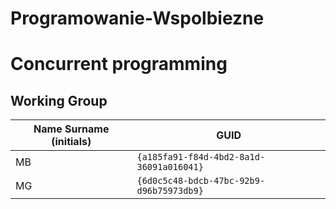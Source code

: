 # Programowanie-Wspolbiezne
# Concurrent programming

## Working Group

| Name Surname (initials) | GUID                                     |
| ----------------------- | ---------------------------------------- |
| MB                      | `{a185fa91-f84d-4bd2-8a1d-36091a016041}` |
| MG  			          | `{6d0c5c48-bdcb-47bc-92b9-d96b75973db9}` |